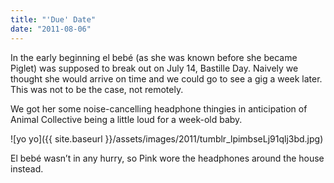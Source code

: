 ```yaml
---
title: "'Due' Date"
date: "2011-08-06"
---
```


In the early beginning el bebé (as she was known before she became Piglet) was supposed to break out on July 14, Bastille Day. Naively we thought she would arrive on time and we could go to see a gig a week later. This was not to be the case, not remotely.

We got her some noise-cancelling headphone thingies in anticipation of Animal Collective being a little loud for a week-old baby.

![yo yo]({{ site.baseurl }}/assets/images/2011/tumblr_lpimbseLj91qlj3bd.jpg)

El bebé wasn’t in any hurry, so Pink wore the headphones around the house instead.
